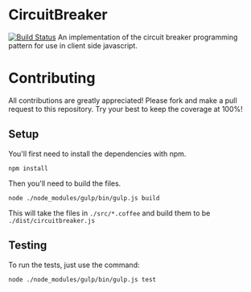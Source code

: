 # CircuitBreaker
[![Build Status](https://travis-ci.org/Rdbaker/CircuitBreaker.svg?branch=master)](https://travis-ci.org/Rdbaker/CircuitBreaker)
An implementation of the circuit breaker programming pattern for use in client side javascript.



# Contributing
All contributions are greatly appreciated! Please fork and make a pull request to this repository. Try your best to keep the coverage at 100%!


## Setup
You'll first need to install the dependencies with npm.

```
npm install
```

Then you'll need to build the files.

```
node ./node_modules/gulp/bin/gulp.js build
```

This will take the files in `./src/*.coffee` and build them to be `./dist/circuitbreaker.js`


## Testing
To run the tests, just use the command:

```
node ./node_modules/gulp/bin/gulp.js test
```
